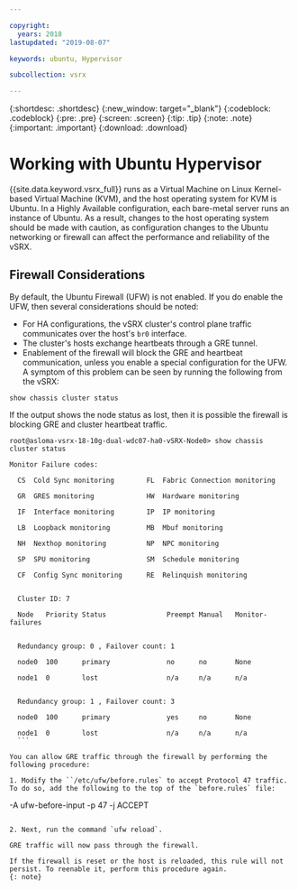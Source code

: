 ```yaml
---

copyright:
  years: 2018
lastupdated: "2019-08-07"

keywords: ubuntu, Hypervisor

subcollection: vsrx

---
```


{:shortdesc: .shortdesc}
{:new_window: target="_blank"}
{:codeblock: .codeblock}
{:pre: .pre}
{:screen: .screen}
{:tip: .tip}
{:note: .note}
{:important: .important}
{:download: .download}

# Working with Ubuntu Hypervisor

{{site.data.keyword.vsrx_full}} runs as a Virtual Machine on Linux Kernel-based Virtual Machine (KVM), and the host operating system for KVM is Ubuntu. In a Highly Available configuration, each bare-metal server runs an instance of Ubuntu. As a result, changes to the host operating system should be made with caution, as configuration changes to the Ubuntu networking or firewall can affect the performance and reliability of the vSRX.

## Firewall Considerations

By default, the Ubuntu Firewall (UFW) is not enabled. If you do enable the UFW, then several considerations should be noted:

  * For HA configurations, the vSRX cluster's control plane traffic communicates over the host's `br0` interface.
  * The cluster's hosts exchange heartbeats through a GRE tunnel.
  * Enablement of the firewall will block the GRE and heartbeat communication, unless you enable a special configuration for the UFW. A symptom of this problem can be seen by running the following from the vSRX:

  ```
  show chassis cluster status
  ```

  If the output shows the node status as lost, then it is possible the firewall is blocking GRE and cluster heartbeat traffic.

  ```
  root@asloma-vsrx-18-10g-dual-wdc07-ha0-vSRX-Node0> show chassis cluster status    

  Monitor Failure codes:

    CS  Cold Sync monitoring        FL  Fabric Connection monitoring

    GR  GRES monitoring             HW  Hardware monitoring

    IF  Interface monitoring        IP  IP monitoring

    LB  Loopback monitoring         MB  Mbuf monitoring

    NH  Nexthop monitoring          NP  NPC monitoring              

    SP  SPU monitoring              SM  Schedule monitoring

    CF  Config Sync monitoring      RE  Relinquish monitoring


    Cluster ID: 7

    Node   Priority Status               Preempt Manual   Monitor-failures


    Redundancy group: 0 , Failover count: 1

    node0  100      primary              no      no       None           

    node1  0        lost                 n/a     n/a      n/a            


    Redundancy group: 1 , Failover count: 3

    node0  100      primary              yes     no       None           

    node1  0        lost                 n/a     n/a      n/a       
    ```

You can allow GRE traffic through the firewall by performing the following procedure:

1. Modify the ``/etc/ufw/before.rules` to accept Protocol 47 traffic. To do so, add the following to the top of the `before.rules` file:

  ```
  -A ufw-before-input -p 47 -j ACCEPT
  ```

2. Next, run the command `ufw reload`.

  GRE traffic will now pass through the firewall.

  If the firewall is reset or the host is reloaded, this rule will not persist. To reenable it, perform this procedure again.
  {: note}
